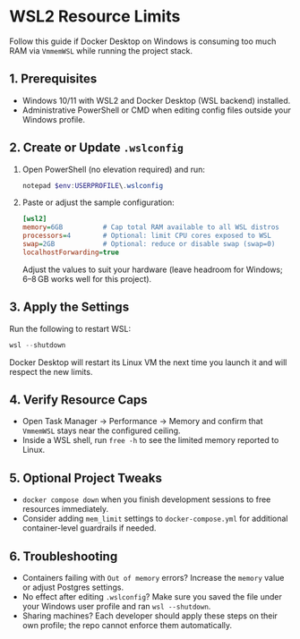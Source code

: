 # WSL2 Resource Limits

Follow this guide if Docker Desktop on Windows is consuming too much RAM via `VmmemWSL` while running the project stack.

## 1. Prerequisites
- Windows 10/11 with WSL2 and Docker Desktop (WSL backend) installed.
- Administrative PowerShell or CMD when editing config files outside your Windows profile.

## 2. Create or Update `.wslconfig`
1. Open PowerShell (no elevation required) and run:
	```powershell
	notepad $env:USERPROFILE\.wslconfig
	```
2. Paste or adjust the sample configuration:
	```ini
	[wsl2]
	memory=6GB          # Cap total RAM available to all WSL distros
	processors=4        # Optional: limit CPU cores exposed to WSL
	swap=2GB            # Optional: reduce or disable swap (swap=0)
	localhostForwarding=true
	```
	Adjust the values to suit your hardware (leave headroom for Windows; 6–8 GB works well for this project).

## 3. Apply the Settings
Run the following to restart WSL:
```powershell
wsl --shutdown
```
Docker Desktop will restart its Linux VM the next time you launch it and will respect the new limits.

## 4. Verify Resource Caps
- Open Task Manager → Performance → Memory and confirm that `VmmemWSL` stays near the configured ceiling.
- Inside a WSL shell, run `free -h` to see the limited memory reported to Linux.

## 5. Optional Project Tweaks
- `docker compose down` when you finish development sessions to free resources immediately.
- Consider adding `mem_limit` settings to `docker-compose.yml` for additional container-level guardrails if needed.

## 6. Troubleshooting
- Containers failing with `Out of memory` errors? Increase the `memory` value or adjust Postgres settings.
- No effect after editing `.wslconfig`? Make sure you saved the file under your Windows user profile and ran `wsl --shutdown`.
- Sharing machines? Each developer should apply these steps on their own profile; the repo cannot enforce them automatically.
